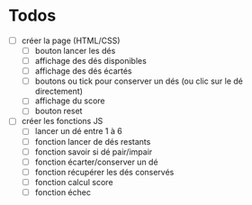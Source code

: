 # Todos

- [ ] créer la page (HTML/CSS)
  - [ ] bouton lancer les dés
  - [ ] affichage des dés disponibles
  - [ ] affichage des dés écartés
  - [ ] boutons ou tick pour conserver un dés (ou clic sur le dé directement)
  - [ ] affichage du score
  - [ ] bouton reset
- [ ] créer les fonctions JS
  - [ ] lancer un dé entre 1 à 6
  - [ ] fonction lancer de dés restants
  - [ ] fonction savoir si dé pair/impair
  - [ ] fonction écarter/conserver un dé
  - [ ] fonction récupérer les dés conservés
  - [ ] fonction calcul score
  - [ ] fonction échec
